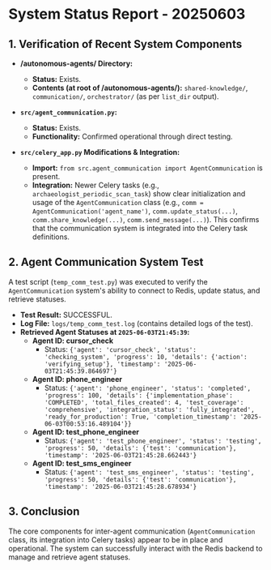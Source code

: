 # System Status Report - 20250603

## 1. Verification of Recent System Components

*   **/autonomous-agents/ Directory:**
    *   **Status:** Exists.
    *   **Contents (at root of /autonomous-agents/):** `shared-knowledge/`, `communication/`, `orchestrator/` (as per `list_dir` output).

*   **`src/agent_communication.py`:**
    *   **Status:** Exists.
    *   **Functionality:** Confirmed operational through direct testing.

*   **`src/celery_app.py` Modifications & Integration:**
    *   **Import:** `from src.agent_communication import AgentCommunication` is present.
    *   **Integration:** Newer Celery tasks (e.g., `archaeologist_periodic_scan_task`) show clear initialization and usage of the `AgentCommunication` class (e.g., `comm = AgentCommunication('agent_name')`, `comm.update_status(...)`, `comm.share_knowledge(...)`, `comm.send_message(...)`). This confirms that the communication system is integrated into the Celery task definitions.

## 2. Agent Communication System Test

A test script (`temp_comm_test.py`) was executed to verify the `AgentCommunication` system's ability to connect to Redis, update status, and retrieve statuses.

*   **Test Result:** SUCCESSFUL.
*   **Log File:** `logs/temp_comm_test.log` (contains detailed logs of the test).
*   **Retrieved Agent Statuses at `2025-06-03T21:45:39`:**
    *   **Agent ID: cursor_check**
        *   Status: `{'agent': 'cursor_check', 'status': 'checking_system', 'progress': 10, 'details': {'action': 'verifying_setup'}, 'timestamp': '2025-06-03T21:45:39.864697'}`
    *   **Agent ID: phone_engineer**
        *   Status: `{'agent': 'phone_engineer', 'status': 'completed', 'progress': 100, 'details': {'implementation_phase': 'COMPLETED', 'total_files_created': 4, 'test_coverage': 'comprehensive', 'integration_status': 'fully_integrated', 'ready_for_production': True, 'completion_timestamp': '2025-06-03T00:53:16.489104'}}`
    *   **Agent ID: test_phone_engineer**
        *   Status: `{'agent': 'test_phone_engineer', 'status': 'testing', 'progress': 50, 'details': {'test': 'communication'}, 'timestamp': '2025-06-03T21:45:28.662443'}`
    *   **Agent ID: test_sms_engineer**
        *   Status: `{'agent': 'test_sms_engineer', 'status': 'testing', 'progress': 50, 'details': {'test': 'communication'}, 'timestamp': '2025-06-03T21:45:28.678934'}`

## 3. Conclusion

The core components for inter-agent communication (`AgentCommunication` class, its integration into Celery tasks) appear to be in place and operational. The system can successfully interact with the Redis backend to manage and retrieve agent statuses. 